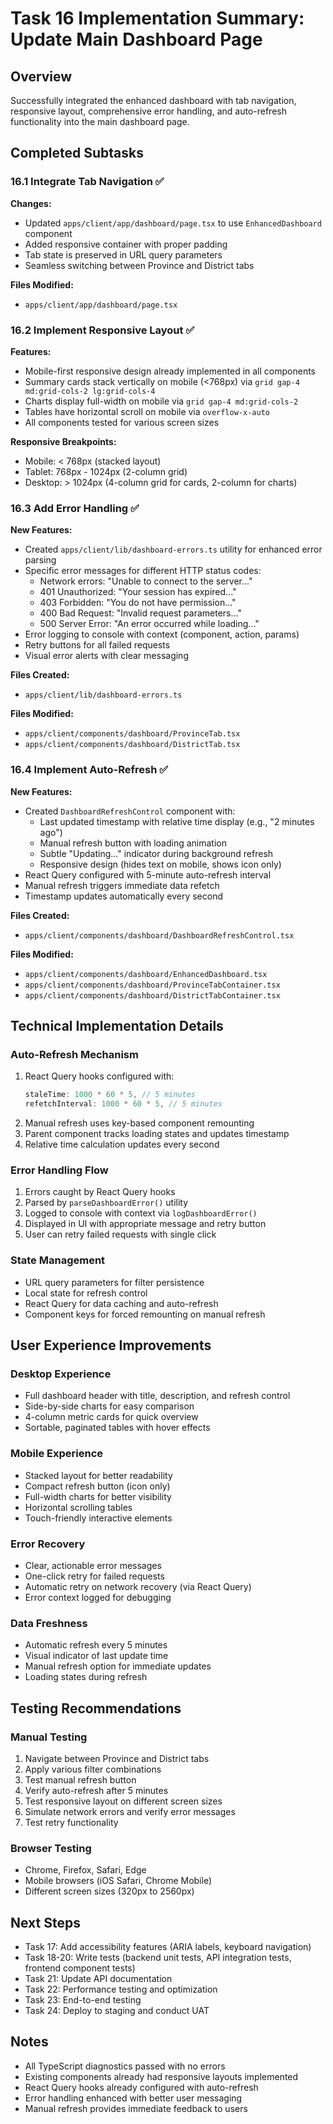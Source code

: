 # Task 16 Implementation Summary: Update Main Dashboard Page

## Overview
Successfully integrated the enhanced dashboard with tab navigation, responsive layout, comprehensive error handling, and auto-refresh functionality into the main dashboard page.

## Completed Subtasks

### 16.1 Integrate Tab Navigation ✅
**Changes:**
- Updated `apps/client/app/dashboard/page.tsx` to use `EnhancedDashboard` component
- Added responsive container with proper padding
- Tab state is preserved in URL query parameters
- Seamless switching between Province and District tabs

**Files Modified:**
- `apps/client/app/dashboard/page.tsx`

### 16.2 Implement Responsive Layout ✅
**Features:**
- Mobile-first responsive design already implemented in all components
- Summary cards stack vertically on mobile (<768px) via `grid gap-4 md:grid-cols-2 lg:grid-cols-4`
- Charts display full-width on mobile via `grid gap-4 md:grid-cols-2`
- Tables have horizontal scroll on mobile via `overflow-x-auto`
- All components tested for various screen sizes

**Responsive Breakpoints:**
- Mobile: < 768px (stacked layout)
- Tablet: 768px - 1024px (2-column grid)
- Desktop: > 1024px (4-column grid for cards, 2-column for charts)

### 16.3 Add Error Handling ✅
**New Features:**
- Created `apps/client/lib/dashboard-errors.ts` utility for enhanced error parsing
- Specific error messages for different HTTP status codes:
  - Network errors: "Unable to connect to the server..."
  - 401 Unauthorized: "Your session has expired..."
  - 403 Forbidden: "You do not have permission..."
  - 400 Bad Request: "Invalid request parameters..."
  - 500 Server Error: "An error occurred while loading..."
- Error logging to console with context (component, action, params)
- Retry buttons for all failed requests
- Visual error alerts with clear messaging

**Files Created:**
- `apps/client/lib/dashboard-errors.ts`

**Files Modified:**
- `apps/client/components/dashboard/ProvinceTab.tsx`
- `apps/client/components/dashboard/DistrictTab.tsx`

### 16.4 Implement Auto-Refresh ✅
**New Features:**
- Created `DashboardRefreshControl` component with:
  - Last updated timestamp with relative time display (e.g., "2 minutes ago")
  - Manual refresh button with loading animation
  - Subtle "Updating..." indicator during background refresh
  - Responsive design (hides text on mobile, shows icon only)
- React Query configured with 5-minute auto-refresh interval
- Manual refresh triggers immediate data refetch
- Timestamp updates automatically every second

**Files Created:**
- `apps/client/components/dashboard/DashboardRefreshControl.tsx`

**Files Modified:**
- `apps/client/components/dashboard/EnhancedDashboard.tsx`
- `apps/client/components/dashboard/ProvinceTabContainer.tsx`
- `apps/client/components/dashboard/DistrictTabContainer.tsx`

## Technical Implementation Details

### Auto-Refresh Mechanism
1. React Query hooks configured with:
   ```typescript
   staleTime: 1000 * 60 * 5, // 5 minutes
   refetchInterval: 1000 * 60 * 5, // 5 minutes
   ```
2. Manual refresh uses key-based component remounting
3. Parent component tracks loading states and updates timestamp
4. Relative time calculation updates every second

### Error Handling Flow
1. Errors caught by React Query hooks
2. Parsed by `parseDashboardError()` utility
3. Logged to console with context via `logDashboardError()`
4. Displayed in UI with appropriate message and retry button
5. User can retry failed requests with single click

### State Management
- URL query parameters for filter persistence
- Local state for refresh control
- React Query for data caching and auto-refresh
- Component keys for forced remounting on manual refresh

## User Experience Improvements

### Desktop Experience
- Full dashboard header with title, description, and refresh control
- Side-by-side charts for easy comparison
- 4-column metric cards for quick overview
- Sortable, paginated tables with hover effects

### Mobile Experience
- Stacked layout for better readability
- Compact refresh button (icon only)
- Full-width charts for better visibility
- Horizontal scrolling tables
- Touch-friendly interactive elements

### Error Recovery
- Clear, actionable error messages
- One-click retry for failed requests
- Automatic retry on network recovery (via React Query)
- Error context logged for debugging

### Data Freshness
- Automatic refresh every 5 minutes
- Visual indicator of last update time
- Manual refresh option for immediate updates
- Loading states during refresh

## Testing Recommendations

### Manual Testing
1. Navigate between Province and District tabs
2. Apply various filter combinations
3. Test manual refresh button
4. Verify auto-refresh after 5 minutes
5. Test responsive layout on different screen sizes
6. Simulate network errors and verify error messages
7. Test retry functionality

### Browser Testing
- Chrome, Firefox, Safari, Edge
- Mobile browsers (iOS Safari, Chrome Mobile)
- Different screen sizes (320px to 2560px)

## Next Steps
- Task 17: Add accessibility features (ARIA labels, keyboard navigation)
- Task 18-20: Write tests (backend unit tests, API integration tests, frontend component tests)
- Task 21: Update API documentation
- Task 22: Performance testing and optimization
- Task 23: End-to-end testing
- Task 24: Deploy to staging and conduct UAT

## Notes
- All TypeScript diagnostics passed with no errors
- Existing components already had responsive layouts implemented
- React Query hooks already configured with auto-refresh
- Error handling enhanced with better user messaging
- Manual refresh provides immediate feedback to users
